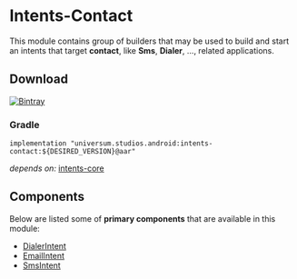 Intents-Contact
===============

This module contains group of builders that may be used to build and start an intents that target 
**contact**, like **Sms**, **Dialer**, ..., related applications.

## Download ##
[![Bintray](https://api.bintray.com/packages/universum-studios/android/universum.studios.android%3Aintents/images/download.svg)](https://bintray.com/universum-studios/android/universum.studios.android%3Aintents/_latestVersion)

### Gradle ###

    implementation "universum.studios.android:intents-contact:${DESIRED_VERSION}@aar"

_depends on:_
[intents-core](https://github.com/universum-studios/android_intents/tree/master/library-core)
    
## Components ##

Below are listed some of **primary components** that are available in this module:

- [DialerIntent](https://github.com/universum-studios/android_intents/blob/master/library-contact/src/main/java/universum/studios/android/intent/DialerIntent.java)
- [EmailIntent](https://github.com/universum-studios/android_intents/blob/master/library-contact/src/main/java/universum/studios/android/intent/EmailIntent.java)
- [SmsIntent](https://github.com/universum-studios/android_intents/blob/master/library-contact/src/main/java/universum/studios/android/intent/SmsIntent.java)